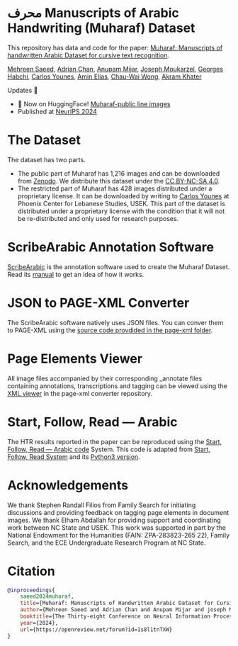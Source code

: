 # محرف Manuscripts of Arabic Handwriting (Muharaf) Dataset

This repository has data and code for the paper: [Muharaf: Manuscripts of handwritten Arabic Dataset
for cursive text recognition](https://arxiv.org/abs/2406.09630).

[Mehreen Saeed](mailto:mehreen.mehreen@gmail.com), [Adrian Chan](mailto:adrian27513@gmail.com), [Anupam Mijar](mailto:aamijar230@gmail.com), [Joseph Moukarzel](mailto:josephmoukarzel@usek.edu.lb), [Georges Habchi](mailto:georgeshabchi@usek.edu.lb), [Carlos Younes](mailto:carlosyounes@usek.edu.lb), [Amin Elias](mailto:a.elias@lahlebanon.org), [Chau-Wai Wong](mailto:chauwai.wong@ncsu.edu), [Akram Khater](mailto:akhater@ncsu.edu)



Updates 📣

- 🤗 Now on HuggingFace! [Muharaf-public line images](https://huggingface.co/datasets/aamijar/muharaf-public)
- Published at [NeurIPS 2024](https://neurips.cc/virtual/2024/poster/97870)

# The Dataset

The dataset has two parts.

- The public part of Muharaf has 1,216 images and can be downloaded from [Zenodo](https://zenodo.org/records/11492215). We distribute this dataset under the [CC BY-NC-SA 4.0](https://creativecommons.org/licenses/by-nc-sa/4.0/).
- The restricted part of Muharaf has 428 images distributed under a proprietary license. It can be downloaded by writing to [Carlos Younes](mailto:carlosyounes@usek.edu.lb) at Phoenix Center for Lebanese Studies, USEK. This part of the dataset is distributed under a proprietary license with the condition that it will not be re-distributed and only used for research purposes.

# ScribeArabic Annotation Software

[ScribeArabic](https://github.com/MehreenMehreen/ScribeArabic) is the annotation software used to create the Muharaf Dataset. Read its [manual](https://github.com/MehreenMehreen/ScribeArabic/blob/main/manual.md) to get an idea of how it works.

# JSON to PAGE-XML Converter

The ScribeArabic software natively uses JSON files. You can conver them to PAGE-XML using the [source code provdided in the page-xml folder](https://github.com/MehreenMehreen/xml_converter).

# Page Elements Viewer

All image files accompanied by their corresponding \_annotate files containing annotations, transcriptions and tagging can be viewed using the [XML viewer](https://github.com/MehreenMehreen/xml_converter) in the page-xml converter repository.

# Start, Follow, Read &mdash; Arabic

The HTR results reported in the paper can be reproduced using the [Start, Follow, Read &mdash; Arabic code](https://github.com/MehreenMehreen/start_follow_read_arabic) System. This code is adapted from [Start, Follow, Read System](https://github.com/cwig/start_follow_read) and its [Python3 version](https://github.com/sharmaannapurna/start_follow_read_py3).

# Acknowledgements

We thank Stephen Randall Filios from Family Search for initiating discussions and providing feedback on tagging page elements in document images.
We thank Elham Abdallah for providing support and coordinating work between NC State and USEK.
This work was supported in part by the National Endowment for the Humanities (FAIN: ZPA-283823-265 22), Family Search, and the ECE Undergraduate Research Program at NC State.

# Citation

```bibtex
@inproceedings{
    saeed2024muharaf,
    title={Muharaf: Manuscripts of Handwritten Arabic Dataset for Cursive Text Recognition},
    author={Mehreen Saeed and Adrian Chan and Anupam Mijar and joseph Moukarzel and Gerges Habchi and Carlos Younes and amin elias and Chau-Wai Wong and Akram Khater},
    booktitle={The Thirty-eight Conference on Neural Information Processing Systems Datasets and Benchmarks Track},
    year={2024},
    url={https://openreview.net/forum?id=1s8l1tnTXW}
}
```
